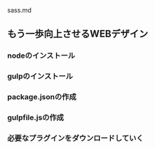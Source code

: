sass.md

## もう一歩向上させるWEBデザイン

### nodeのインストール
### gulpのインストール
### package.jsonの作成
### gulpfile.jsの作成
### 必要なプラグインをダウンロードしていく